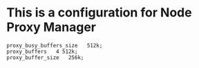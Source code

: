 # This is a configuration for Node Proxy Manager

```nginx
proxy_busy_buffers_size   512k;
proxy_buffers   4 512k;
proxy_buffer_size   256k;
```
